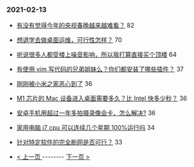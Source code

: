### 2021-02-13 
- [有没有觉得今年的央视春晚越来越难看？](https://www.v2ex.com/t/753112) 82
- [想退学去做桌面运维，可行性怎样？](https://www.v2ex.com/t/753116) 70
- [听说很多人都受楼上噪音影响，所以我打算直接买个顶楼](https://www.v2ex.com/t/753154) 64
- [有使用 vim 写代码的兄弟姐妹么？你们都安装了哪些插件？](https://www.v2ex.com/t/753095) 37
- [刚刚被小米之家恶心到了](https://www.v2ex.com/t/753178) 36
- [M1 芯片的 Mac 设备进入桌面需要多久？比 Intel 快多少秒？](https://www.v2ex.com/t/753119) 36
- [安卓手机用超过一年多拍摄录像会卡，怎么解决?](https://www.v2ex.com/t/753137) 36
- [家用电脑 i7 cpu 可以连续几个星期 100%运行吗](https://www.v2ex.com/t/753163) 34
- [针对特定软件的完全断网是否可行？](https://www.v2ex.com/t/753164) 33 

- [ < 上一页 ](https://github.com/able8/v2ex-hot-record/blob/master/2021-02-12.md) -------- [ 下一页 > ](https://github.com/able8/v2ex-hot-record/blob/master/2021-02-14.md)